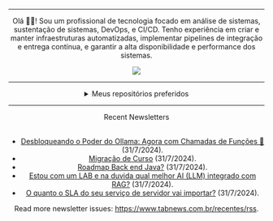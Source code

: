 <div align="center">
<hr>
<p>Olá 👋🏾! Sou um profissional de tecnologia focado em análise de sistemas, sustentação de sistemas, DevOps, e CI/CD. Tenho experiência em criar e manter infraestruturas automatizadas, implementar pipelines de integração e entrega contínua, e garantir a alta disponibilidade e performance dos sistemas.</p>
  <img src="https://media.giphy.com/media/yAGIvCiwPJn5C/giphy.gif">
<hr>
  <details>
  <summary>Meus repositórios preferidos</summary>
  <br />
  Alguns dos meus melhores repositórios:
  <br />
<br />
  <ul><li><a href=https://github.com/KubeNerd/aluratube target="_blank" rel="noopener noreferrer">KubeNerd/aluratube</a> (<b>0</b> ✨ and <b>0</b> 🍴): Aluratube - Desenvolvido durante a imersão React da Alura no final de 2022</li><li><a href=https://github.com/KubeNerd/nlw-ia target="_blank" rel="noopener noreferrer">KubeNerd/nlw-ia</a> (<b>0</b> ✨ and <b>0</b> 🍴): Projeto desenvolvido durante a NLW IA - Usando a API da OPENAI</li>
<li>More coming soon :).</li>
</ul>
  </details>
  <hr/>
    <summary>Recent Newsletters</summary>
  <br />
  <ul>
    <li><a href=https://www.tabnews.com.br/wilstark/desbloqueando-o-poder-do-ollama-agora-com-chamadas-de-funcoes target="_blank" rel="noopener noreferrer">Desbloqueando o Poder do Ollama: Agora com Chamadas de Funções 🤯</a> (31/7/2024).</li><li><a href=https://www.tabnews.com.br/100Machine/migracao-de-curso target="_blank" rel="noopener noreferrer">Migração de Curso</a> (31/7/2024).</li><li><a href=https://www.tabnews.com.br/LucasFelix28/roadmap-back-end-java target="_blank" rel="noopener noreferrer">Roadmap Back end Java?</a> (31/7/2024).</li><li><a href=https://www.tabnews.com.br/PauloSampaio/estou-com-um-lab-e-na-duvida-qual-melhor-ai-llm-integrado-com-rag target="_blank" rel="noopener noreferrer">Estou com um LAB e na duvida qual melhor AI (LLM) integrado com RAG?</a> (31/7/2024).</li><li><a href=https://www.tabnews.com.br/b2evandro/o-quanto-o-sla-do-seu-servico-de-servidor-vai-importar target="_blank" rel="noopener noreferrer">O quanto o SLA do seu serviço de servidor vai importar?</a> (31/7/2024).</li>
  </ul>
<p>Read more newsletter issues: <a href="https://www.tabnews.com.br/recentes/rss">https://www.tabnews.com.br/recentes/rss</a>.</p>
  </details>
